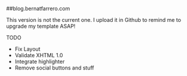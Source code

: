 ##blog.bernatfarrero.com

This version is not the current one. I upload it in Github to remind me to upgrade my template ASAP!

TODO
- Fix Layout
- Validate XHTML 1.0
- Integrate highlighter
- Remove social buttons and stuff
